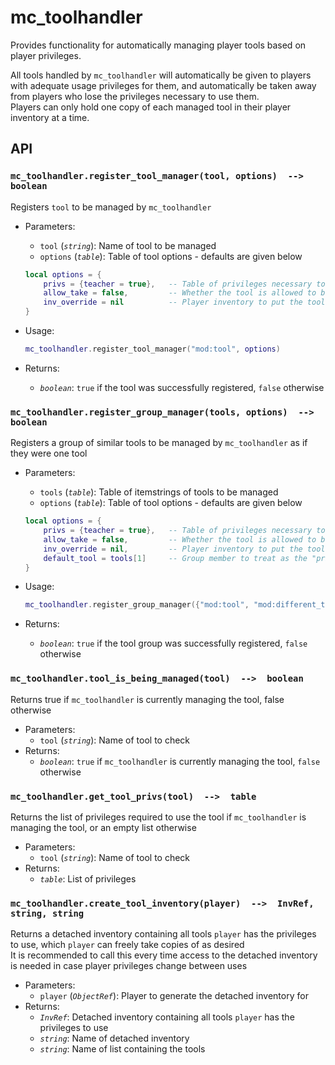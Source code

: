# mc_toolhandler

Provides functionality for automatically managing player tools based on player privileges.

All tools handled by `mc_toolhandler` will automatically be given to players with adequate usage privileges for them, and automatically be taken away from players who lose the privileges necessary to use them.  
Players can only hold one copy of each managed tool in their player inventory at a time.

## API

### `mc_toolhandler.register_tool_manager(tool, options)  -->  boolean`

Registers `tool` to be managed by `mc_toolhandler`

- Parameters:
  - `tool` (*`string`*): Name of tool to be managed
  - `options` (*`table`*): Table of tool options - defaults are given below

  ```lua
  local options = {
      privs = {teacher = true},   -- Table of privileges necessary to use the tool
      allow_take = false,         -- Whether the tool is allowed to be taken out of the player inventory or not
      inv_override = nil          -- Player inventory to put the tool into when it is given (nil = default inventory)
  }
  ```
  
- Usage:

  ```lua
  mc_toolhandler.register_tool_manager("mod:tool", options)
  ```

- Returns:
  - *`boolean`*: `true` if the tool was successfully registered, `false` otherwise

### `mc_toolhandler.register_group_manager(tools, options)  -->  boolean`

Registers a group of similar tools to be managed by `mc_toolhandler` as if they were one tool

- Parameters:
  - `tools` (*`table`*): Table of itemstrings of tools to be managed
  - `options` (*`table`*): Table of tool options - defaults are given below

  ```lua
  local options = {
      privs = {teacher = true},   -- Table of privileges necessary to use the tool
      allow_take = false,         -- Whether the tool is allowed to be taken out of the player inventory or not
      inv_override = nil,         -- Player inventory to put the tool into when it is given (nil = default inventory)
      default_tool = tools[1]     -- Group member to treat as the "primary" tool instance and give by default
  }
  ```
  
- Usage:

  ```lua
  mc_toolhandler.register_group_manager({"mod:tool", "mod:different_tool", "another_mod:other_tool"}, options)
  ```

- Returns:
  - *`boolean`*: `true` if the tool group was successfully registered, `false` otherwise

### `mc_toolhandler.tool_is_being_managed(tool)  -->  boolean`

Returns true if `mc_toolhandler` is currently managing the tool, false otherwise

- Parameters:
  - `tool` (*`string`*): Name of tool to check
- Returns:
  - *`boolean`*: `true` if `mc_toolhandler` is currently managing the tool, `false` otherwise

### `mc_toolhandler.get_tool_privs(tool)  -->  table`

Returns the list of privileges required to use the tool if `mc_toolhandler` is managing the tool, or an empty list otherwise

- Parameters:
  - `tool` (*`string`*): Name of tool to check
- Returns:
  - *`table`*: List of privileges

### `mc_toolhandler.create_tool_inventory(player)  -->  InvRef, string, string`

Returns a detached inventory containing all tools `player` has the privileges to use, which `player` can freely take copies of as desired  
It is recommended to call this every time access to the detached inventory is needed in case player privileges change between uses

- Parameters:
  - `player` (*`ObjectRef`*): Player to generate the detached inventory for
- Returns:
  - *`InvRef`*: Detached inventory containing all tools `player` has the privileges to use
  - *`string`*: Name of detached inventory
  - *`string`*: Name of list containing the tools
